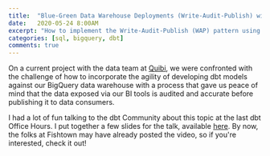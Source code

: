 ```yaml
---
title:  "Blue-Green Data Warehouse Deployments (Write-Audit-Publish) with BigQuery and dbt" 
date:   2020-05-24 8:00AM
excerpt: "How to implement the Write-Audit-Publish (WAP) pattern using dbt on BigQuery"
categories: [sql, bigquery, dbt]
comments: true
---
```


On a current project with the data team at [Quibi](https://quibi.com), we were confronted with the challenge of how to incorporate the agility of developing dbt models against our BigQuery data warehouse with a process that gave us peace of mind that the data exposed via our BI tools is audited and accurate before publishing it to data consumers.

I had a lot of fun talking to the dbt Community about this topic at the last dbt Office Hours. I put together a few slides for the talk, available [here](assets/wap_dbt_bigquery.pdf). By now, the folks at Fishtown may have already posted the video, so if you're interested, check it out!